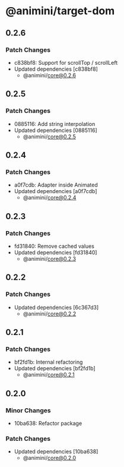 # @animini/target-dom

## 0.2.6

### Patch Changes

- c838bf8: Support for scrollTop / scrollLeft
- Updated dependencies [c838bf8]
  - @animini/core@0.2.6

## 0.2.5

### Patch Changes

- 0885116: Add string interpolation
- Updated dependencies [0885116]
  - @animini/core@0.2.5

## 0.2.4

### Patch Changes

- a0f7cdb: Adapter inside Animated
- Updated dependencies [a0f7cdb]
  - @animini/core@0.2.4

## 0.2.3

### Patch Changes

- fd31840: Remove cached values
- Updated dependencies [fd31840]
  - @animini/core@0.2.3

## 0.2.2

### Patch Changes

- Updated dependencies [6c367d3]
  - @animini/core@0.2.2

## 0.2.1

### Patch Changes

- bf2fd1b: Internal refactoring
- Updated dependencies [bf2fd1b]
  - @animini/core@0.2.1

## 0.2.0

### Minor Changes

- 10ba638: Refactor package

### Patch Changes

- Updated dependencies [10ba638]
  - @animini/core@0.2.0
